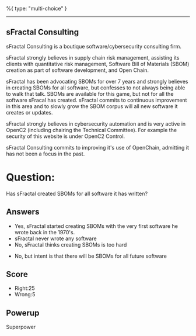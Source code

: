 %{
 type: "multi-choice"
}

---
## sFractal Consulting
sFractal Consulting is a
boutique software/cybersecurity consulting firm.

sFractal strongly believes in supply chain risk management,
assisting its clients with quantitative risk management,
Software Bill of Materials (SBOM) creation
as part of software development, and Open Chain.

sFractal has been advocating SBOMs for over 7 years
and strongly believes in creating SBOMs for all software,
but confesses to not always being able to walk that talk.
SBOMs are available for this game,
but not for all the software sFracal has created.
sFractal commits to continuous improvement
in this area and to slowly grow the SBOM corpus
will all new software it creates or updates.

sFractal  strongly believes in cybersecurity automation
and is very active in OpenC2 (including
chairing the Technical Committee).
For example the security of this website is under OpenC2 Control.

sFractal Consulting commits to improving it's use of OpenChain,
admitting it has not been a focus in the past.

# Question:
Has sFractal created SBOMs for all software it has written?

## Answers
- Yes, sFractal started creating SBOMs with the very first software he wrote back in the 1970's.
- sFractal never wrote any software
- No, sFractal thinks creating SBOMs is too hard
* No, but intent is that there will be SBOMs for all future software


## Score
- Right:25
- Wrong:5

## Powerup
Superpower
